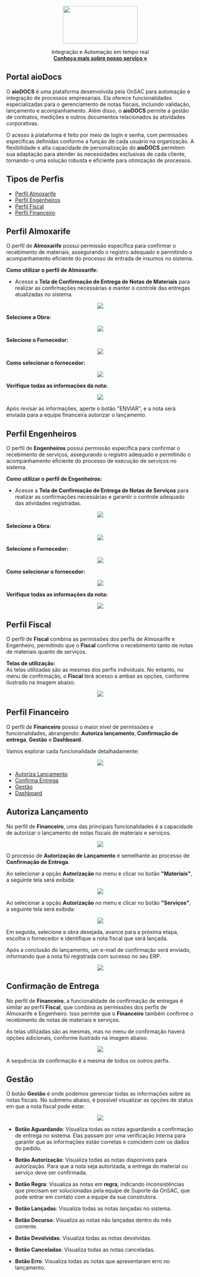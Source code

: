 <p align="center">
  <a href="https://onsac.com/">
    <img src="https://github.com/onsac/Libera-o-de-Acessos-do-Sienge/blob/main/onsac_01.png" width="200" height="100" >
  </a>
</p>

<p align="center">
  Integração e Automação em tempo real
  <br>
  <a href="https://onsac.com/"><strong>Conheça mais sobre nosso serviço »</strong></a>
</p>

## Portal aioDocs

O **aioDOCS** é uma plataforma desenvolvida pela OnSAC para automação e integração de processos empresariais. Ela oferece funcionalidades especializadas para o gerenciamento de notas fiscais, incluindo validação, lançamento e acompanhamento. Além disso, o **aioDOCS** permite a gestão de contratos, medições e outros documentos relacionados às atividades corporativas.

O acesso à plataforma é feito por meio de login e senha, com permissões específicas definidas conforme a função de cada usuário na organização. A flexibilidade e alta capacidade de personalização do **aioDOCS** permitem sua adaptação para atender às necessidades exclusivas de cada cliente, tornando-o uma solução robusta e eficiente para otimização de processos.

## Tipos de Perfis

- [Perfil Almoxarife](#perfil-almoxarife)
- [Perfil Engenheiros](#perfil-engenheiros)
- [Perfil Fiscal](#perfil-fiscal)
- [Perfil Financeiro](#perfil-financeiro)

## Perfil Almoxarife

O perfil de **Almoxarife** possui permissão específica para confirmar o recebimento de materiais, assegurando o registro adequado e permitindo o acompanhamento eficiente do processo de entrada de insumos no sistema.

**Como utilizar o perfil de Almoxarife:**  
- Acesse a **Tela de Confirmação de Entrega de Notas de Materiais** para realizar as confirmações necessárias e manter o controle das entregas atualizadas no sistema.

<p align="center">
  <img src="https://github.com/onsac/Documentacao-de-perfil/blob/main/Perfil%20Almoxarife/Captura%20de%20tela%202025-01-08%20160632.png" >
</p>

**Selecione a Obra:**
<p align="center">
  <img src="https://github.com/onsac/Documentacao-de-perfil/blob/main/Perfil%20Engenheiro/Captura%20de%20tela%202025-01-08%20160913%20-%20Copia.png" >
</p>

**Selecione o Fornecedor:**
<p align="center">
  <img src="https://github.com/onsac/Documentacao-de-perfil/blob/main/Perfil%20Almoxarife/Tela-selecione-fornecedor.png" >
</p>

**Como selecionar o fornecedor:**
<p align="center">
  <img src="https://github.com/onsac/Documentacao-de-perfil/blob/main/Perfil%20Almoxarife/selecionando-fornecedor.png" >
</p>

**Verifique todas as informações da nota:**
<p align="center">
  <img src="https://github.com/onsac/Documentacao-de-perfil/blob/main/Perfil%20Almoxarife/tela-selecione-nota-fiscal.png" >
</p>

Após revisar as informações, aperte o botão "ENVIAR", e a nota será enviada para a equipe financeira autorizar o lançamento.

## Perfil Engenheiros

O perfil de **Engenheiros** possui permissão específica para confirmar o recebimento de serviços, assegurando o registro adequado e permitindo o acompanhamento eficiente do processo de execução de serviços no sistema.

**Como utilizar o perfil de Engenheiros:**  
- Acesse a **Tela de Confirmação de Entrega de Notas de Serviços** para realizar as confirmações necessárias e garantir o controle adequado das atividades registradas.

<p align="center">
  <img src="https://github.com/onsac/Documentacao-de-perfil/blob/main/Perfil%20Engenheiro/tela-confirmacao-servico.png" >
</p>

**Selecione a Obra:**
<p align="center">
  <img src="https://github.com/onsac/Documentacao-de-perfil/blob/main/Perfil%20Almoxarife/Captura%20de%20tela%202025-01-08%20160913.png" >
</p>

**Selecione o Fornecedor:**
<p align="center">
  <img src="https://github.com/onsac/Documentacao-de-perfil/blob/main/Perfil%20Engenheiro/Tela-selecione-fornecedor%20-%20Copia.png" >
</p>

**Como selecionar o fornecedor:**
<p align="center">
  <img src="https://github.com/onsac/Documentacao-de-perfil/blob/main/Perfil%20Engenheiro/selecionando-fornecedor%20-%20Copia.png" >
</p>

**Verifique todas as informações da nota:**
<p align="center">
  <img src="https://github.com/onsac/Documentacao-de-perfil/blob/main/Perfil%20Engenheiro/tela-selecione-nota-fiscal%20-%20Copia.png" >
</p>

## Perfil Fiscal

O perfil de **Fiscal** combina as permissões dos perfis de Almoxarife e Engenheiro, permitindo que o **Fiscal** confirme o recebimento tanto de notas de materiais quanto de serviços.

**Telas de utilização:**  
As telas utilizadas são as mesmas dos perfis individuais. No entanto, no menu de confirmação, o **Fiscal** terá acesso a ambas as opções, conforme ilustrado na imagem abaixo.

<p align="center">
  <img src="https://github.com/onsac/Documentacao-de-perfil/blob/main/Perfil%20Fiscal/selecione-material-ou-servico.png" >
</p>

## Perfil Financeiro

O perfil de **Financeiro** possui o maior nível de permissões e funcionalidades, abrangendo: **Autoriza lançamento**, **Confirmação de entrega**, **Gestão** e **Dashboard**.

Vamos explorar cada funcionalidade detalhadamente:

<p align="center">
  <img src="https://github.com/onsac/Documentacao-de-perfil/blob/main/Perfil%20Financeiro/menu.png" >
</p>

- [Autoriza Lançamento](#autoriza-lancamento)
- [Confirma Entrega](#confirmacao-de-entrega)
- [Gestão](#gestao)
- [Dashboard](#dashboard)

## Autoriza Lançamento 

No perfil de **Financeiro**, uma das principais funcionalidades é a capacidade de autorizar o lançamento de notas fiscais de materiais e serviços.

<p align="center">
  <img src="https://github.com/onsac/Documentacao-de-perfil/blob/main/Perfil%20Financeiro/autoriza-material-servico.png" >
</p>

O processo de **Autorização de Lançamento** é semelhante ao processo de **Confirmação de Entrega**.

Ao selecionar a opção **Autorização** no menu e clicar no botão **"Materiais"**, a seguinte tela será exibida:

<p align="center">
  <img src="https://github.com/onsac/Documentacao-de-perfil/blob/main/Perfil%20Financeiro/tela-autoriza-material.png" >
</p>

Ao selecionar a opção **Autorização** no menu e clicar no botão **"Serviços"**, a seguinte tela será exibida:

<p align="center">
  <img src="https://github.com/onsac/Documentacao-de-perfil/blob/main/Perfil%20Financeiro/tela-autoriza-servico.png" >
</p>

Em seguida, selecione a obra desejada, avance para a próxima etapa, escolha o fornecedor e identifique a nota fiscal que será lançada.  

Após a conclusão do lançamento, um e-mail de confirmação será enviado, informando que a nota foi registrada com sucesso no seu ERP.

<p align="center">
  <img src="https://github.com/onsac/Documentacao-de-perfil/blob/main/Perfil%20Financeiro/confirmacao-lancamento.png" >
</p>

## Confirmação de Entrega 

No perfil de **Financeiro**, a funcionalidade de confirmação de entregas é similar ao perfil **Fiscal**, que combina as permissões dos perfis de Almoxarife e Engenheiro. Isso permite que o **Financeiro** também confirme o recebimento de notas de materiais e serviços.

As telas utilizadas são as mesmas, mas no menu de confirmação haverá opções adicionais, conforme ilustrado na imagem abaixo.

<p align="center">
  <img src="https://github.com/onsac/Documentacao-de-perfil/blob/main/Perfil%20Fiscal/selecione-material-ou-servico.png" >
</p>

A sequência de confirmação é a mesma de todos os outros perfis.

## Gestão

O botão **Gestão** é onde podemos gerenciar todas as informações sobre as notas fiscais. No submenu abaixo, é possível visualizar as opções de status em que a nota fiscal pode estar.

<p align="center">
  <img src="https://github.com/onsac/Documentacao-de-perfil/blob/main/Perfil%20Financeiro/menu-gest%C3%A3o.png" >
</p>

- **Botão Aguardando**: Visualiza todas as notas aguardando a confirmação de entrega no sistema. Elas passam por uma verificação interna para garantir que as informações estão corretas e coincidem com os dados do pedido.

- **Botão Autorização**: Visualiza todas as notas disponíveis para autorização. Para que a nota seja autorizada, a entrega do material ou serviço deve ser confirmada.

- **Botão Regra**: Visualiza as notas em **regra**, indicando inconsistências que precisam ser solucionadas pela equipe de Suporte da OnSAC, que pode entrar em contato com a equipe da sua construtora.

- **Botão Lançadas**: Visualiza todas as notas lançadas no sistema.

- **Botão Decurso**: Visualiza as notas não lançadas dentro do mês corrente.

- **Botão Devolvidas**: Visualiza todas as notas devolvidas.

- **Botão Canceladas**: Visualiza todas as notas canceladas.

- **Botão Erro**: Visualiza todas as notas que apresentaram erro no lançamento.

